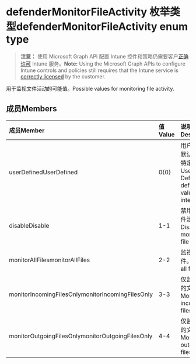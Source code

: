 # <a name="defendermonitorfileactivity-enum-type"></a><span data-ttu-id="6e80d-101">defenderMonitorFileActivity 枚举类型</span><span class="sxs-lookup"><span data-stu-id="6e80d-101">defenderMonitorFileActivity enum type</span></span>

> <span data-ttu-id="6e80d-102">**注意：** 使用 Microsoft Graph API 配置 Intune 控件和策略仍需要客户[正确许可](https://go.microsoft.com/fwlink/?linkid=839381) Intune 服务。</span><span class="sxs-lookup"><span data-stu-id="6e80d-102">**Note:** Using the Microsoft Graph APIs to configure Intune controls and policies still requires that the Intune service is [correctly licensed](https://go.microsoft.com/fwlink/?linkid=839381) by the customer.</span></span>

<span data-ttu-id="6e80d-103">用于监视文件活动的可能值。</span><span class="sxs-lookup"><span data-stu-id="6e80d-103">Possible values for monitoring file activity.</span></span>
## <a name="members"></a><span data-ttu-id="6e80d-104">成员</span><span class="sxs-lookup"><span data-stu-id="6e80d-104">Members</span></span>
|<span data-ttu-id="6e80d-105">成员</span><span class="sxs-lookup"><span data-stu-id="6e80d-105">Member</span></span>|<span data-ttu-id="6e80d-106">值</span><span class="sxs-lookup"><span data-stu-id="6e80d-106">Value</span></span>|<span data-ttu-id="6e80d-107">说明</span><span class="sxs-lookup"><span data-stu-id="6e80d-107">Description</span></span>|
|:---|:---|:---|
|<span data-ttu-id="6e80d-108">userDefined</span><span class="sxs-lookup"><span data-stu-id="6e80d-108">UserDefined</span></span>|<span data-ttu-id="6e80d-109">0</span><span class="sxs-lookup"><span data-stu-id="6e80d-109">{0}</span></span>|<span data-ttu-id="6e80d-110">用户定义的默认值，无特定意图。</span><span class="sxs-lookup"><span data-stu-id="6e80d-110">User Defined, default value, no intent.</span></span>|
|<span data-ttu-id="6e80d-111">disable</span><span class="sxs-lookup"><span data-stu-id="6e80d-111">Disable</span></span>|<span data-ttu-id="6e80d-112">1</span><span class="sxs-lookup"><span data-stu-id="6e80d-112">-1</span></span>|<span data-ttu-id="6e80d-113">禁用监控文件活动。</span><span class="sxs-lookup"><span data-stu-id="6e80d-113">Disable monitoring file activity.</span></span>|
|<span data-ttu-id="6e80d-114">monitorAllFiles</span><span class="sxs-lookup"><span data-stu-id="6e80d-114">monitorAllFiles</span></span>|<span data-ttu-id="6e80d-115">2</span><span class="sxs-lookup"><span data-stu-id="6e80d-115">-2</span></span>|<span data-ttu-id="6e80d-116">监视所有文件。</span><span class="sxs-lookup"><span data-stu-id="6e80d-116">Monitor all files.</span></span>|
|<span data-ttu-id="6e80d-117">monitorIncomingFilesOnly</span><span class="sxs-lookup"><span data-stu-id="6e80d-117">monitorIncomingFilesOnly</span></span>|<span data-ttu-id="6e80d-118">3</span><span class="sxs-lookup"><span data-stu-id="6e80d-118">-3</span></span>| <span data-ttu-id="6e80d-119"> 仅监视传入的文件。</span><span class="sxs-lookup"><span data-stu-id="6e80d-119">Monitor incoming files only.</span></span>|
|<span data-ttu-id="6e80d-120">monitorOutgoingFilesOnly</span><span class="sxs-lookup"><span data-stu-id="6e80d-120">monitorOutgoingFilesOnly</span></span>|<span data-ttu-id="6e80d-121">4</span><span class="sxs-lookup"><span data-stu-id="6e80d-121">-4</span></span>|<span data-ttu-id="6e80d-122"> 仅监视传出的文件。</span><span class="sxs-lookup"><span data-stu-id="6e80d-122">Monitor outgoing files only.</span></span>|



